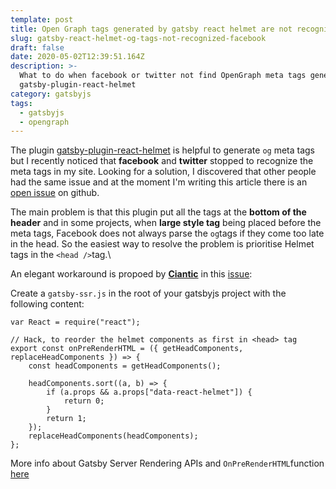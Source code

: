 ```yaml
---
template: post
title: Open Graph tags generated by gatsby react helmet are not recognized
slug: gatsby-react-helmet-og-tags-not-recognized-facebook
draft: false
date: 2020-05-02T12:39:51.164Z
description: >-
  What to do when facebook or twitter not find OpenGraph meta tags generated by
  gatsby-plugin-react-helmet
category: gatsbyjs
tags:
  - gatsbyjs
  - opengraph
---
```

The plugin [gatsby-plugin-react-helmet](https://www.gatsbyjs.org/packages/gatsby-plugin-react-helmet/) is helpful to generate `og` meta tags but I recently noticed that **facebook** and **twitter** stopped to recognize the meta tags in my site. Looking for a solution, I discovered that other people had the same issue and at the moment I'm writing this article there is an [open issue](https://github.com/gatsbyjs/gatsby/issues/22908) on github.

The main problem is that this plugin put all the tags at the **bottom of the header** and in some projects, when **large style tag** being placed before the meta tags, Facebook does not always parse the `og`tags if they come too late in the head. So the easiest way to resolve the problem is prioritise Helmet tags in the `<head />`tag.\

An elegant workaround is propoed by **[Ciantic](https://github.com/Ciantic)** in this [issue](https://github.com/gatsbyjs/gatsby/issues/22206):

Create a `gatsby-ssr.js` in the root of your gatsbyjs project with the following content:

```
var React = require("react");

// Hack, to reorder the helmet components as first in <head> tag
export const onPreRenderHTML = ({ getHeadComponents, replaceHeadComponents }) => {
    const headComponents = getHeadComponents();

    headComponents.sort((a, b) => {
        if (a.props && a.props["data-react-helmet"]) {
            return 0;
        }
        return 1;
    });
    replaceHeadComponents(headComponents);
};
```

More info about Gatsby Server Rendering APIs and `OnPreRenderHTML`function [here](https://www.gatsbyjs.org/docs/ssr-apis/#onPreRenderHTML)